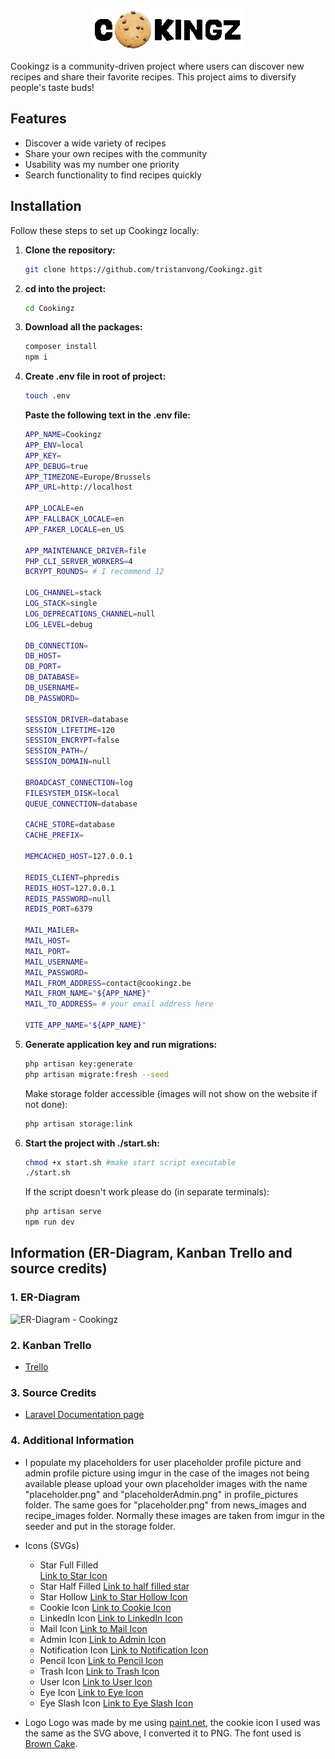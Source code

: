 <p align="center">
    <img 
    src="https://raw.githubusercontent.com/tristanvong/Cookingz/2a156fdf57c506183c6be77a254c8353ef003d3b/public/images/logo-white-stroke.png"
    alt="Cookingz Logo">
</p>

Cookingz is a community-driven project where users can discover new recipes and share their favorite recipes. This project aims to diversify people's taste buds!

## Features

- Discover a wide variety of recipes
- Share your own recipes with the community
- Usability was my number one priority
- Search functionality to find recipes quickly

## Installation

Follow these steps to set up Cookingz locally:

1. **Clone the repository:**

   ```bash
   git clone https://github.com/tristanvong/Cookingz.git
   ```
   
2. **cd into the project:**

    ```bash
    cd Cookingz
    ```
    
3. **Download all the packages:**

    ```bash
    composer install
    npm i
    ```
4. **Create .env file in root of project:**

    ```bash
    touch .env
    ```
    **Paste the following text in the .env file:**
    ```bash
    APP_NAME=Cookingz
    APP_ENV=local
    APP_KEY=
    APP_DEBUG=true
    APP_TIMEZONE=Europe/Brussels
    APP_URL=http://localhost

    APP_LOCALE=en
    APP_FALLBACK_LOCALE=en
    APP_FAKER_LOCALE=en_US

    APP_MAINTENANCE_DRIVER=file
    PHP_CLI_SERVER_WORKERS=4
    BCRYPT_ROUNDS= # I recommend 12

    LOG_CHANNEL=stack
    LOG_STACK=single
    LOG_DEPRECATIONS_CHANNEL=null
    LOG_LEVEL=debug

    DB_CONNECTION=
    DB_HOST=
    DB_PORT=
    DB_DATABASE=
    DB_USERNAME=
    DB_PASSWORD=

    SESSION_DRIVER=database
    SESSION_LIFETIME=120
    SESSION_ENCRYPT=false
    SESSION_PATH=/
    SESSION_DOMAIN=null

    BROADCAST_CONNECTION=log
    FILESYSTEM_DISK=local
    QUEUE_CONNECTION=database

    CACHE_STORE=database
    CACHE_PREFIX=

    MEMCACHED_HOST=127.0.0.1

    REDIS_CLIENT=phpredis
    REDIS_HOST=127.0.0.1
    REDIS_PASSWORD=null
    REDIS_PORT=6379

    MAIL_MAILER=
    MAIL_HOST=
    MAIL_PORT=
    MAIL_USERNAME=
    MAIL_PASSWORD=
    MAIL_FROM_ADDRESS=contact@cookingz.be
    MAIL_FROM_NAME="${APP_NAME}"
    MAIL_TO_ADDRESS= # your email address here

    VITE_APP_NAME="${APP_NAME}"
    ```
5. **Generate application key and run migrations:**

    ```bash
    php artisan key:generate
    php artisan migrate:fresh --seed
    ```
    Make storage folder accessible (images will not show on the website if not done):
    ```bash
    php artisan storage:link
    ```
    
6. **Start the project with ./start.sh:**

    ```bash
    chmod +x start.sh #make start script executable
    ./start.sh
    ```

    If the script doesn't work please do (in separate terminals):
    ```bash
    php artisan serve
    npm run dev
    ```
   
## Information (ER-Diagram, Kanban Trello and source credits)

### 1. ER-Diagram
![ER-Diagram - Cookingz](https://i.imgur.com/wHLZE0g.png)

### 2. Kanban Trello
- [Trello](https://trello.com/b/zEEBwU9s/kanban-backend-web-cookingz)

### 3. Source Credits
- [Laravel Documentation page](https://laravel.com/docs/11.x/readme)

### 4. Additional Information
- I populate my placeholders for user placeholder profile picture and admin profile picture using imgur in the case of the images not being available please upload your own placeholder images with the name "placeholder.png" and "placeholderAdmin.png" in profile_pictures folder. The same goes for "placeholder.png" from news_images and recipe_images folder. Normally these images are taken from imgur in the seeder and put in the storage folder.

- Icons (SVGs)
    - Star Full Filled  
      	[Link to Star Icon](https://fontawesome.com/icons/star?f=classic&s=solid)  
	- Star Half Filled
		[Link to half filled star](https://fontawesome.com/v6/icons/star-half-stroke?f=classic&s=solid)
	- Star Hollow
		[Link to Star Hollow Icon](https://fontawesome.com/icons/star?f=classic&s=regular)
	- Cookie Icon
		[Link to Cookie Icon](https://commons.wikimedia.org/wiki/File:Oxygen480-apps-preferences-web-browser-cookies.svg)
	- LinkedIn Icon
		[Link to LinkedIn Icon](https://fontawesome.com/icons/linkedin?f=brands&s=solid)
	- Mail Icon
		[Link to Mail Icon](https://fontawesome.com/icons/envelope?f=classic&s=solid)
	- Admin Icon
		[Link to Admin Icon](https://fontawesome.com/v6/icons/user-secret?f=classic&s=solid)
	- Notification Icon
		[Link to Notification Icon](https://fontawesome.com/v6/icons/circle-exclamation?f=classic&s=solid)
	- Pencil Icon
		[Link to Pencil Icon](https://fontawesome.com/v6/icons/pencil?f=classic&s=solid)
	- Trash Icon
		[Link to Trash Icon](https://fontawesome.com/v6/icons/trash-can?f=classic&s=solid)
	- User Icon
		[Link to User Icon](https://fontawesome.com/v6/icons/user?f=classic&s=solid)
	- Eye Icon
		[Link to Eye Icon](https://fontawesome.com/v6/icons/eye?f=classic&s=solid)
	- Eye Slash Icon
		[Link to Eye Slash Icon](https://fontawesome.com/v6/icons/eye-slash?f=classic&s=solid)

- Logo
    Logo was made by me using [paint.net](https://www.getpaint.net/), the cookie icon I used was the same as the SVG above, I converted it to PNG. The font used is [Brown Cake](https://www.dafont.com/brown-cake-2.font).